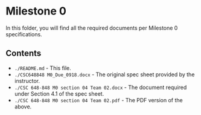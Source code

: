 # Milestone 0

In this folder, you will find all the required documents
per Milestone 0 specifications.

## Contents

- `./README.md` - This file.
- `./CSC648848 M0_Due_0918.docx` - The original spec sheet
  provided by the instructor.
- `./CSC 648-848 M0 section 04 Team 02.docx` - The document
  required under Section 4.1 of the spec sheet.
- `./CSC 648-848 M0 section 04 Team 02.pdf` - The PDF version
  of the above.

